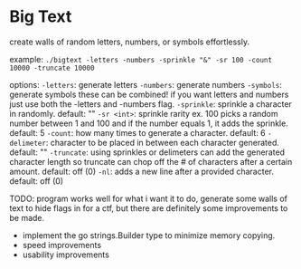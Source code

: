 # Big Text
create walls of random letters, numbers, or symbols effortlessly.

example:
`./bigtext -letters -numbers -sprinkle "&" -sr 100 -count 10000 -truncate 10000`

options:
`-letters`: generate letters
`-numbers`: generate numbers
`-symbols`: generate symbols
these can be combined! if you want letters and numbers just use both the -letters and -numbers flag.
`-sprinkle`: sprinkle a character in randomly. default: ""
`-sr <int>`: sprinkle rarity ex. 100 picks a random number between 1 and 100 and if the number equals 1, it adds the sprinkle. default: 5
`-count`: how many times to generate a character. default: 6
`-delimeter`: character to be placed in between each character generated. default: ""
`-truncate`: using sprinkles or delimeters can add the generated character length so truncate can chop off the # of characters after a certain amount. default: off (0)
`-nl`: adds a new line after a provided character. default: off (0)

TODO:
program works well for what i want it to do, generate some walls of text to hide flags in for a ctf, but there are definitely some improvements to be made.
- implement the go strings.Builder type to minimize memory copying.
- speed improvements
- usability improvements